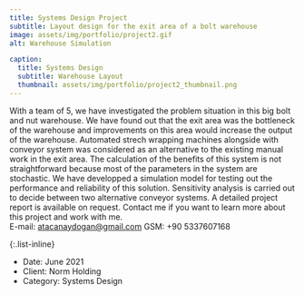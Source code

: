 ```yaml
---
title: Systems Design Project
subtitle: Layout design for the exit area of a bolt warehouse
image: assets/img/portfolio/project2.gif
alt: Warehouse Simulation

caption:
  title: Systems Design
  subtitle: Warehouse Layout
  thumbnail: assets/img/portfolio/project2_thumbnail.png
---
```

With a team of 5, we have investigated the problem situation in this big bolt and nut warehouse. We have found out that the exit area was the bottleneck of the warehouse and improvements on this area would increase the output of the warehouse. Automated strech wrapping machines alongside with conveyor system was considered as an alternative to the existing manual work in the exit area. The calculation of the benefits of this system is not straightforward because most of the parameters in the system are stochastic. We have developped a simulation model for testing out the performance and reliability of this solution. Sensitivity analysis is carried out to decide between two alternative conveyor systems. A detailed project report is available on request.
Contact me if you want to learn more about this project and work with me.
<br>E-mail: atacanaydogan@gmail.com
GSM: +90 5337607168

{:.list-inline}
- Date: June 2021
- Client: Norm Holding
- Category: Systems Design
